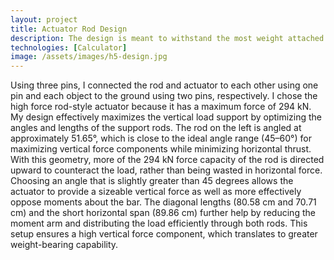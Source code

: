 ```yaml
---
layout: project
title: Actuator Rod Design
description: The design is meant to withstand the most weight attached to the top of the rod.
technologies: [Calculator]
image: /assets/images/h5-design.jpg
---
```



Using three pins, I connected the rod and actuator to each other using one pin and each object to the ground using two pins, respectively. I chose the high force rod-style actuator because it has a maximum force of 294 kN. My design effectively maximizes the vertical load support by optimizing the angles and lengths of the support rods. The rod on the left is angled at approximately 51.65°, which is close to the ideal angle range (45–60°) for maximizing vertical force components while minimizing horizontal thrust. With this geometry, more of the 294 kN force capacity of the rod is directed upward to counteract the load, rather than being wasted in horizontal force. Choosing an angle that is slightly greater than 45 degrees allows the actuator to provide a sizeable vertical force as well as more effectively oppose moments about the bar. The diagonal lengths (80.58 cm and 70.71 cm) and the short horizontal span (89.86 cm) further help by reducing the moment arm and distributing the load efficiently through both rods. This setup ensures a high vertical force component, which translates to greater weight-bearing capability.

